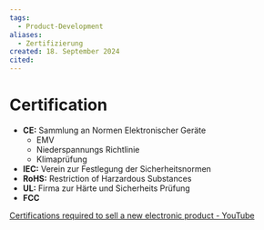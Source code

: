 ```yaml
---
tags:
  - Product-Development
aliases:
  - Zertifizierung
created: 18. September 2024
cited:
---
```


# Certification

- **CE:** Sammlung an Normen Elektronischer Geräte
    - EMV
    - Niederspannungs Richtlinie
    - Klimaprüfung
- **IEC:** Verein zur Festlegung der Sicherheitsnormen
- **RoHS:** Restriction of Harzardous Substances
- **UL:** Firma zur Härte und Sicherheits Prüfung 
- **FCC**

[Certifications required to sell a new electronic product - YouTube](https://www.youtube.com/watch?v=weI2_qVxums)